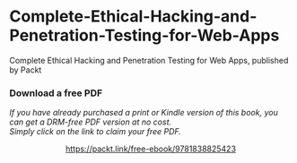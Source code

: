 # Complete-Ethical-Hacking-and-Penetration-Testing-for-Web-Apps
Complete Ethical Hacking and Penetration Testing for Web Apps, published by Packt
### Download a free PDF

 <i>If you have already purchased a print or Kindle version of this book, you can get a DRM-free PDF version at no cost.<br>Simply click on the link to claim your free PDF.</i>
<p align="center"> <a href="https://packt.link/free-ebook/9781838825423">https://packt.link/free-ebook/9781838825423 </a> </p>